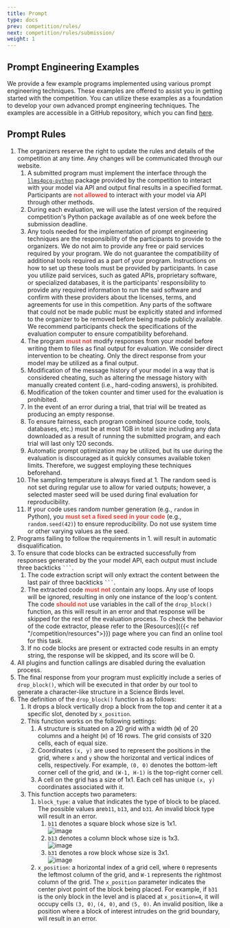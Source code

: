 ```yaml
---
title: Prompt
type: docs
prev: competition/rules/
next: competition/rules/submission/
weight: 1
---
```


## Prompt Engineering Examples

We provide a few example programs implemented using various prompt engineering techniques. These examples are offered to assist you in getting started with the competition. You can utilize these examples as a foundation to develop your own advanced prompt engineering techniques. The examples are accessible in a GitHub repository, which you can find [here](https://github.com/chatgpt4pcg/llms4pcg-pe-examples).

## Prompt Rules

1. The organizers reserve the right to update the rules and details of the competition at any time. Any changes will be communicated through our website.
   1. A submitted program must implement the interface through the [`llms4pcg-python`](https://github.com/chatgpt4pcg/llms4pcg-python) package provided by the competition to interact with your model via API and output final results in a specified format. Participants are <span style="color:#f44336">**not allowed**</span> to interact with your model via API through other methods.
   2. During each evaluation, we will use the latest version of the required competition's Python package available as of one week before the submission deadline.
   3. Any tools needed for the implementation of prompt engineering techniques are the responsibility of the participants to provide to the organizers. We do not aim to provide any free or paid services required by your program. We do not guarantee the compatibility of additional tools required as a part of your program. Instructions on how to set up these tools must be provided by participants. In case you utilize paid services, such as gated APIs, proprietary software, or specialized databases, it is the participants' responsibility to provide any required information to run the said software and confirm with these providers about the licenses, terms, and agreements for use in this competition. Any parts of the software that could not be made public must be explicitly stated and informed to the organizer to be removed before being made publicly available. We recommend participants check the specifications of the evaluation computer to ensure compatibility beforehand.
   4. The program <span style="color:#f44336">**must not**</span> modify responses from your model before writing them to files as final output for evaluation. We consider direct intervention to be cheating. Only the direct response from your model may be utilized as a final output.
   5. Modification of the message history of your model in a way that is considered cheating, such as altering the message history with manually created content (i.e., hard-coding answers), is prohibited.
   6. Modification of the token counter and timer used for the evaluation is prohibited.
   7. In the event of an error during a trial, that trial will be treated as producing an empty response.
   8. To ensure fairness, each program combined (source code, tools, databases, etc.) must be at most 1GB in total size including any data downloaded as a result of running the submitted program, and each trial will last only 120 seconds.
   9. Automatic prompt optimization may be utilized, but its use during the evaluation is discouraged as it quickly consumes available token limits. Therefore, we suggest employing these techniques beforehand.
   10. The sampling temperature is always fixed at 1. The random seed is not set during regular use to allow for varied outputs; however, a selected master seed will be used during final evaluation for reproducibility.
   11. If your code uses random number generation (e.g., `random` in Python), you <span style="color:#f44336">**must set a fixed seed in your code**</span> (e.g., `random.seed(42)`) to ensure reproducibility. Do not use system time or other varying values as the seed. 
2. Programs failing to follow the requirements in 1. will result in automatic disqualification.
3. To ensure that code blocks can be extracted successfully from responses generated by the your model API, each output must include three backticks ` ``` `.
   1. The code extraction script will only extract the content between the last pair of three backticks ` ``` `.
   2. The extracted code <span style="color:#f44336">**must not**</span> contain any loops. Any use of loops will be ignored, resulting in only one instance of the loop's content. The code <span style="color:#f44336">**should not**</span> use variables in the call of the `drop_block()` function, as this will result in an error and that response will be skipped for the rest of the evaluation process. To check the behavior of the code extractor, please refer to the [Resources]({{< ref "/competition/resources">}}) page where you can find an online tool for this task.
   3. If no code blocks are present or extracted code results in an empty string, the response will be skipped, and its score will be 0.
4. All plugins and function callings are disabled during the evaluation process.
5. The final response from your program must explicitly include a series of `drop_block()`, which will be executed in that order by our tool to generate a character-like structure in a Science Birds level.
6. The definition of the `drop_block()` function is as follows:
   1. It drops a block vertically drop a block from the top and center it at a specific slot, denoted by `x_position`.
   2. This function works on the following settings:
      1. A structure is situated on a 2D grid with a width (`W`) of 20 columns and a height (`H`) of 16 rows. The grid consists of 320 cells, each of equal size.
      2. Coordinates `(x, y)` are used to represent the positions in the grid, where `x` and `y` show the horizontal and vertical indices of cells, respectively. For example, `(0, 0)` denotes the bottom-left corner cell of the grid, and `(W-1, H-1)` is the top-right corner cell.
      3. A cell on the grid has a size of 1x1. Each cell has unique `(x, y)` coordinates associated with it.
   3. This function accepts two parameters:
      1. `block_type`: a value that indicates the type of block to be placed. The possible values are`b11`, `b13`, and `b31`. An invalid block type will result in an error.
         1. `b11` denotes a square block whose size is 1x1.  
            ![image](https://chatgpt4pcg.github.io/images/nextImageExportOptimizer/b11-opt-48.WEBP)
         2. `b13` denotes a column block whose size is 1x3.  
            ![image](https://chatgpt4pcg.github.io/images/nextImageExportOptimizer/b13-opt-48.WEBP)
         3. `b31` denotes a row block whose size is 3x1.  
            ![image](https://chatgpt4pcg.github.io/images/nextImageExportOptimizer/b31-opt-256.WEBP)
      2. `x_position`: a horizontal index of a grid cell, where `0` represents the leftmost column of the grid, and `W-1` represents the rightmost column of the grid. The `x_position` parameter indicates the center pivot point of the block being placed. For example, if `b31` is the only block in the level and is placed at `x_position=4`, it will occupy cells `(3, 0)`, `(4, 0)`, and `(5, 0)`. An invalid position, like a position where a block of interest intrudes on the grid boundary, will result in an error.
